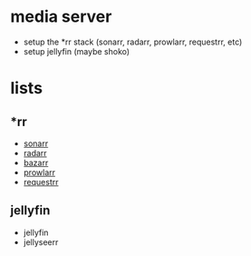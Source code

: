 # media server
- setup the *rr stack (sonarr, radarr, prowlarr, requestrr, etc)
- setup jellyfin (maybe shoko)
# lists
## *rr
- [sonarr](https://github.com/Sonarr/Sonarr)
- [radarr](https://github.com/Radarr/Radarr)
- [bazarr](https://github.com/morpheus65535/bazarr)
- [prowlarr](https://github.com/Prowlarr/Prowlarr)
- [requestrr](https://github.com/thomst08/requestrr)
## jellyfin
- jellyfin
- jellyseerr 

